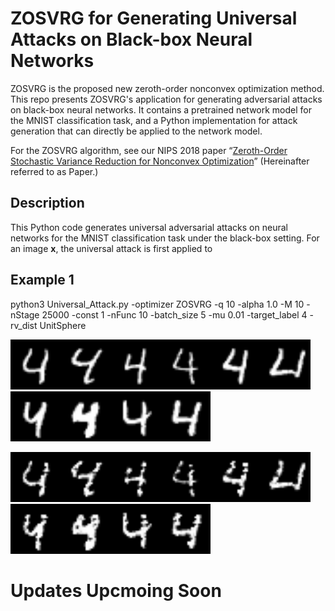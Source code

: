 # ZOSVRG for Generating Universal Attacks on Black-box Neural Networks

ZOSVRG is the proposed new zeroth-order nonconvex optimization method. This repo presents ZOSVRG's application for generating adversarial attacks on black-box neural networks. It contains a pretrained network model for the MNIST classification task, and a Python implementation for attack generation that can directly be applied to the network model.

For the ZOSVRG algorithm, see our NIPS 2018 paper “[Zeroth-Order Stochastic Variance Reduction for Nonconvex Optimization](https://arxiv.org/abs/1805.10367)” (Hereinafter referred to as Paper.)


## Description
This Python code generates universal adversarial attacks on neural networks for the MNIST classification task under the black-box setting. For an image **x**, the universal attack is first applied to

## Example 1
python3 Universal_Attack.py -optimizer ZOSVRG -q 10 -alpha 1.0 -M 10 -nStage 25000 -const 1 -nFunc 10 -batch_size 5 -mu 0.01 -target_label 4 -rv_dist UnitSphere

<img src="/Sample-Output/ZOSVRG-Sample-1/0004.png" width="80" height="80"><img src="/Sample-Output/ZOSVRG-Sample-1/0006.png" width="80" height="80"><img src="/Sample-Output/ZOSVRG-Sample-1/0019.png" width="80" height="80"><img src="/Sample-Output/ZOSVRG-Sample-1/0024.png" width="80" height="80"><img src="/Sample-Output/ZOSVRG-Sample-1/0027.png" width="80" height="80"><img src="/Sample-Output/ZOSVRG-Sample-1/0033.png" width="80" height="80"><img src="/Sample-Output/ZOSVRG-Sample-1/0042.png" width="80" height="80"><img src="/Sample-Output/ZOSVRG-Sample-1/0048.png" width="80" height="80"><img src="/Sample-Output/ZOSVRG-Sample-1/0049.png" width="80" height="80"><img src="/Sample-Output/ZOSVRG-Sample-1/0056.png" width="80" height="80">

<img src="/Sample-Output/ZOSVRG-Sample-1/Adv_id4_Orig4_Adv9.png" width="80" height="80"><img src="/Sample-Output/ZOSVRG-Sample-1/Adv_id6_Orig4_Adv8.png" width="80" height="80"><img src="/Sample-Output/ZOSVRG-Sample-1/Adv_id19_Orig4_Adv2.png" width="80" height="80"><img src="/Sample-Output/ZOSVRG-Sample-1/Adv_id24_Orig4_Adv9.png" width="80" height="80"><img src="/Sample-Output/ZOSVRG-Sample-1/Adv_id27_Orig4_Adv9.png" width="80" height="80"><img src="/Sample-Output/ZOSVRG-Sample-1/Adv_id33_Orig4_Adv2.png" width="80" height="80"><img src="/Sample-Output/ZOSVRG-Sample-1/Adv_id42_Orig4_Adv9.png" width="80" height="80"><img src="/Sample-Output/ZOSVRG-Sample-1/Adv_id48_Orig4_Adv9.png" width="80" height="80"><img src="/Sample-Output/ZOSVRG-Sample-1/Adv_id49_Orig4_Adv9.png" width="80" height="80"><img src="/Sample-Output/ZOSVRG-Sample-1/Adv_id56_Orig4_Adv9.png" width="80" height="80">


<!---
-optimizer: default='ZOSVRG', help="choose from ZOSVRG and ZOSGD")
-q: )
-alpha: help="Optimizer's step size being (alpha)/(input image size)")
-M: help="Length of each stage/epoch")
-nStage: help="Number of stages/epochs")
-const: help="Weight put on the attack loss")
-nFunc: help="Number of images being attacked at once")
-batch_size: help="Number of functions sampled for each iteration in the optmization steps")
-mu: help="The weighting magnitude for the random vector applied to estimate gradients in ZOSVRG")
-target_label: help="The target digit to attack")
-->

# Updates Upcmoing Soon
